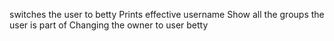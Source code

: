switches the user to betty
Prints effective username
Show all the groups the user is part of
Changing the owner to user betty
